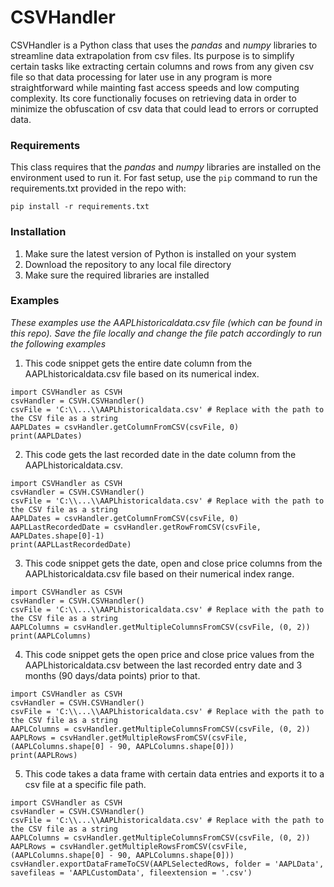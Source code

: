 # CSVHandler

CSVHandler is a Python class that uses the _pandas_ and  _numpy_ libraries to streamline data extrapolation from csv files. Its purpose is to simplify certain tasks like extracting certain columns and rows from any given csv file so that data processing for later use in any program is more straightforward while mainting fast access speeds and low computing complexity. Its core functionaliy focuses on retrieving data in order to minimize the obfuscation of csv data that could lead to errors or corrupted data.

### Requirements

This class requires that the _pandas_ and  _numpy_ libraries are installed on the environment used to run it. For fast setup, use the ```pip``` command to run the requirements.txt provided in the repo with:

````pip install -r requirements.txt````

### Installation

1. Make sure the latest version of Python is installed on your system
2. Download the repository to any local file directory
3. Make sure the required libraries are installed

### Examples
_These examples use the AAPLhistoricaldata.csv file (which can be found in this repo). Save the file locally and change the file patch accordingly to run the following examples_

1. This code snippet gets the entire date column from the AAPLhistoricaldata.csv file based on its numerical index.

````
import CSVHandler as CSVH
csvHandler = CSVH.CSVHandler()
csvFile = 'C:\\...\\AAPLhistoricaldata.csv' # Replace with the path to the CSV file as a string
AAPLDates = csvHandler.getColumnFromCSV(csvFile, 0)
print(AAPLDates)
````


2. This code gets the last recorded date in the date column from the AAPLhistoricaldata.csv.

````
import CSVHandler as CSVH
csvHandler = CSVH.CSVHandler()
csvFile = 'C:\\...\\AAPLhistoricaldata.csv' # Replace with the path to the CSV file as a string
AAPLDates = csvHandler.getColumnFromCSV(csvFile, 0)
AAPLLastRecordedDate = csvHandler.getRowFromCSV(csvFile, AAPLDates.shape[0]-1)
print(AAPLLastRecordedDate)
````

3. This code snippet gets the date, open and close price columns from the AAPLhistoricaldata.csv file based on their numerical index range.

````
import CSVHandler as CSVH
csvHandler = CSVH.CSVHandler()
csvFile = 'C:\\...\\AAPLhistoricaldata.csv' # Replace with the path to the CSV file as a string
AAPLColumns = csvHandler.getMultipleColumnsFromCSV(csvFile, (0, 2))
print(AAPLColumns)

````

4. This code snippet gets the open price and close price values from the AAPLhistoricaldata.csv between the last recorded entry date and 3 months (90 days/data points) prior to that.

````
import CSVHandler as CSVH
csvHandler = CSVH.CSVHandler()
csvFile = 'C:\\...\\AAPLhistoricaldata.csv' # Replace with the path to the CSV file as a string
AAPLColumns = csvHandler.getMultipleColumnsFromCSV(csvFile, (0, 2))
AAPLRows = csvHandler.getMultipleRowsFromCSV(csvFile, (AAPLColumns.shape[0] - 90, AAPLColumns.shape[0]))
print(AAPLRows)

````

5. This code takes a data frame with certain data entries and exports it to a csv file at a specific file path.

````
import CSVHandler as CSVH
csvHandler = CSVH.CSVHandler()
csvFile = 'C:\\...\\AAPLhistoricaldata.csv' # Replace with the path to the CSV file as a string
AAPLColumns = csvHandler.getMultipleColumnsFromCSV(csvFile, (0, 2))
AAPLRows = csvHandler.getMultipleRowsFromCSV(csvFile, (AAPLColumns.shape[0] - 90, AAPLColumns.shape[0]))
csvHandler.exportDataFrameToCSV(AAPLSelectedRows, folder = 'AAPLData', savefileas = 'AAPLCustomData', fileextension = '.csv')
````
